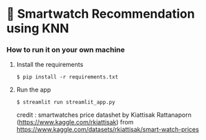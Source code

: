# 🎈 Smartwatch Recommendation using KNN

### How to run it on your own machine

1. Install the requirements

   ```
   $ pip install -r requirements.txt
   ```

2. Run the app

   ```
   $ streamlit run streamlit_app.py
   ```


   credit :
   smartwatches price datashet by Kiattisak Rattanaporn (https://www.kaggle.com/rkiattisak) from https://www.kaggle.com/datasets/rkiattisak/smart-watch-prices
